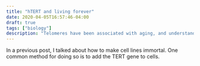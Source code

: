 ```yaml
---
title: "hTERT and living forever"
date: 2020-04-05T16:57:46-04:00
draft: true
tags: ["biology"]
description: "Telomeres have been associated with aging, and understanding the human TERT gene may give us a better understanding into the process of aging"
---
```


In a previous post, I talked about how to make cell lines immortal. One common method for doing so is to add the TERT gene to cells. 


